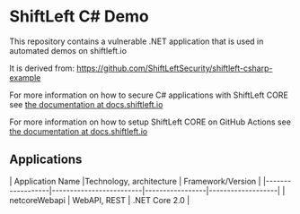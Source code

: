 # ShiftLeft C# Demo
This repository contains a vulnerable .NET application that is used in automated demos on shiftleft.io

It is derived from: https://github.com/ShiftLeftSecurity/shiftleft-csharp-example

For more information on how to secure C# applications with ShiftLeft CORE see [the documentation at docs.shiftleft.io](https://docs.shiftleft.io/ngsast/analyzing-applications/c-sharp)

For more information on how to setup ShiftLeft CORE on GitHub Actions see [the documentation at docs.shiftleft.io](https://docs.shiftleft.io/ngsast/workflows/github)

## Applications

| Application Name |Technology, architecture | Framework/Version |
|------------------|-------------------------|-----------------|-------------------|
| netcoreWebapi | WebAPI, REST | .NET Core 2.0 |
